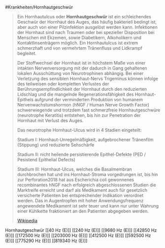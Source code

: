 #Krankheiten/Hornhautgeschwür
> Ein Hornhautulcus oder **Hornhautgeschwür** ist ein schleichendes Geschwür der Hornhaut des Auges, das häufig bakteriell bedingt ist, aber auch von einer Pilzinfektion ausgelöst werden kann. Infektionen der Hornhaut sind nach Traumen oder bei spezieller Disposition bei Menschen mit Ekzemen, sowie Diabetikern, Alkoholikern und Kontaktlinsenträgern möglich. Ein Hornhautulcus ist extrem schmerzhaft und von vermehrtem Tränenfluss und Lidkrampf begleitet.
>
> Der Stoffwechsel der Hornhaut ist in höchstem Maße von einer intakten Nervenversorgung mit der dadurch in Gang gehaltenen lokalen Ausschüttung von Neurotrophinen abhängig. Bei einer Verletzung des sensiblen Hornhaut-Nervs Trigeminus können infolge des teilweisen oder kompletten Verlustes der Berührungsempfindlichkeit der Hornhaut durch den reduzierten Lidschlag und die mangelnde Regenerationsfähigkeit des Hornhaut-Epithels aufgrund der verminderten Produktion von humanem Nervenwachstumshormon (hNGF / Human Nerve Growth Factor) schwerwiegende und trotzdem fast schmerzfreie Hornhautgeschwüre (neurotrophe Keratitis) entstehen, bis hin zur Penetration der Hornhaut mit Verlust des Auges.
>
> Das neurotrophe Hornhaut-Ulcus wird in 4 Stadien eingeteilt:
>
> 
>
> Stadium I: Hornhaut-Unregelmäßigkeit, aufgebrochener Tränenfilm (Stippung) und reduzierte Sehschärfe
>
> Stadium II: nicht heilende persistierende Epithel-Defekte (PED / Pesistend Epithelial Defects)
>
> Stadium III: Hornhaut-Ulcus, welches die Basalmembran durchbrochen hat und ins Hornhaut-Stroma vorgedrungen ist, bis hin zur Perforation2018 hat aus Escherichia coli gewonnenes recombinantes hNGF nach erfolgreich abgeschlossenen Studien die Marktreife erreicht und darf als Medikament auch für gesetzlich versicherte Patienten bei entsprechender Indikation verordnet werden. Das in Augentropfen mit hoher Anwendungsfrequenz angewendete Medikament ist sehr teuer und kann nur unter Wahrung einer Kühlkette fraktioniert an den Patienten abgegeben werden.
>
> [Wikipedia](https://de.wikipedia.org/wiki/Hornhautulcus)

Hornhautgeschwür
[[40 Hz (E)]]
[[240 Hz (E)]]
[[9680 Hz (E)]]
[[42850 Hz (E)]]
[[172500 Hz (E)]]
[[203000 Hz (E)]]
[[412500 Hz (E)]]
[[592500 Hz (E)]]
[[775290 Hz (E)]]
[[819340 Hz (E)]]